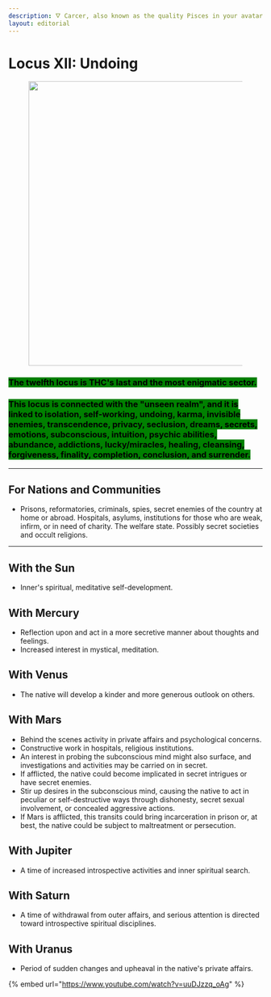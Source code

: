 ```yaml
---
description: 🜄 Carcer, also known as the quality Pisces in your avatar 🜄
layout: editorial
---
```


# Locus XII: Undoing

<figure><img src="../../../../../../.gitbook/assets/pexels-btgl-♡-18802991 (1).jpg" alt="" width="563"><figcaption></figcaption></figure>

### <mark style="background-color:green;">The twelfth locus is THC's last and the most enigmatic sector.</mark>&#x20;

### <mark style="background-color:green;">This locus is connected with the "unseen realm", and it is linked to isolation, self-working, undoing, karma, invisible enemies, transcendence, privacy, seclusion, dreams, secrets, emotions, subconscious, intuition, psychic abilities, abundance, addictions, lucky/miracles, healing, cleansing, forgiveness, finality, completion, conclusion, and surrender.</mark>

***

## For Nations and Communities

* Prisons, reformatories, criminals, spies, secret enemies of the country at home or abroad. Hospitals, asylums, institutions for those who are weak, infirm, or in need of charity. The welfare state. Possibly secret societies and occult religions.

***

## With the Sun

* Inner's spiritual, meditative self-development.

## With Mercury

* Reflection upon and act in a more secretive manner about thoughts and feelings.
* Increased interest in mystical, meditation.

## With Venus

* The native will develop a kinder and more generous outlook on others.

## With Mars

* Behind the scenes activity in private affairs and psychological concerns.
* Constructive work in hospitals, religious institutions.&#x20;
* An interest in probing the subconscious mind might also surface, and investigations and activities may be carried on in secret.
* If afflicted, the native could become implicated in secret intrigues or have secret enemies.
* Stir up desires in the subconscious mind, causing the native to act in peculiar or self-destructive ways through dishonesty, secret sexual involvement, or concealed aggressive actions.
* If Mars is afflicted, this transits could bring incarceration in prison or, at best, the native could be subject to maltreatment or persecution.

## With Jupiter

* A time of increased introspective activities and inner spiritual search.

## With Saturn

* A time of withdrawal from outer affairs, and serious attention is directed toward introspective spiritual disciplines.

## With Uranus

* Period of sudden changes and upheaval in the native's private affairs.



{% embed url="https://www.youtube.com/watch?v=uuDJzzq_oAg" %}
